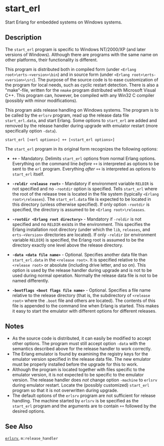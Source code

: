 <!--
%CopyrightBegin%

SPDX-License-Identifier: Apache-2.0

Copyright Ericsson AB 2023-2025. All Rights Reserved.

Licensed under the Apache License, Version 2.0 (the "License");
you may not use this file except in compliance with the License.
You may obtain a copy of the License at

    http://www.apache.org/licenses/LICENSE-2.0

Unless required by applicable law or agreed to in writing, software
distributed under the License is distributed on an "AS IS" BASIS,
WITHOUT WARRANTIES OR CONDITIONS OF ANY KIND, either express or implied.
See the License for the specific language governing permissions and
limitations under the License.

%CopyrightEnd%
-->
# start_erl

Start Erlang for embedded systems on Windows systems.

## Description

The `start_erl` program is specific to Windows NT/2000/XP (and later versions of
Windows). Although there are programs with the same name on other platforms,
their functionality is different.

This program is distributed both in compiled form (under
`<Erlang root>\erts-<version>\bin`) and in source form (under
`<Erlang root>\erts-<version>\src`). The purpose of the source code is to
ease customization of the program for local needs, such as cyclic restart
detection. There is also a "make"-file, written for the `nmake` program
distributed with Microsoft Visual C++. This program can, however, be compiled
with any Win32 C compiler (possibly with minor modifications).

This program aids release handling on Windows systems. The program is to be
called by the `erlsrv` program, read up the release data file `start_erl.data`,
and start Erlang. Some options to `start_erl` are added and removed by the
release handler during upgrade with emulator restart (more specifically option
`-data`).

```text
start_erl [<erl options>] ++ [<start_erl options>]
```

The `start_erl` program in its original form recognizes the following options:

- **`++`** - Mandatory. Delimits `start_erl` options from normal Erlang options.
  Everything on the command line _before_ `++` is interpreted as options to be
  sent to the `erl` program. Everything _after_ `++` is interpreted as options
  to `start_erl` itself.

- **`-reldir <release root>`** - Mandatory if environment variable `RELDIR` is
  not specified and no `-rootdir` option is specified. Tells `start_erl` where
  the root of the release tree is located in the file system (typically
  `<Erlang root>\releases`). The `start_erl.data` file is expected to be
  located in this directory (unless otherwise specified). If only option
  `-rootdir` is specified, the directory is assumed to be
  `<Erlang root>\releases`.

- **`-rootdir <Erlang root directory>`** - Mandatory if `-reldir` is not
  specified and no `RELDIR` exists in the environment. This specifies the Erlang
  installation root directory (under which the `lib`, `releases`, and
  `erts-<Version>` directories are located). If only `-reldir` (or environment
  variable `RELDIR`) is specified, the Erlang root is assumed to be the
  directory exactly one level above the release directory.

- **`-data <data file name>`** - Optional. Specifies another data file than
  `start_erl.data` in the `<release root>`. It is specified relative to the
  `<release root>` or absolute (including drive letter, and so on). This option is
  used by the release handler during upgrade and is not to be used during normal
  operation. Normally the release data file is not to be named differently.

- **`-bootflags <boot flags file name>`** - Optional. Specifies a file name
  relative to the release directory (that is, the subdirectory of `<release root>`
  where the `.boot` file and others are located). The contents of this file is
  appended to the command line when Erlang is started. This makes it easy to
  start the emulator with different options for different releases.

## Notes

- As the source code is distributed, it can easily be modified to accept other
  options. The program must still accept option `-data` with the semantics
  described above for the release handler to work correctly.
- The Erlang emulator is found by examining the registry keys for the emulator
  version specified in the release data file. The new emulator must be properly
  installed before the upgrade for this to work.
- Although the program is located together with files specific to the emulator
  version, it is not expected to be specific to the emulator version. The
  release handler does _not_ change option `-machine` to `erlsrv` during
  emulator restart. Locate the (possibly customized) `start_erl` program so that
  it is not overwritten during upgrade.
- The default options of the `erlsrv` program are not sufficient for release
  handling. The machine started by `erlsrv` is be specified as the `start_erl`
  program and the arguments are to contain `++` followed by the desired options.

## See Also

[`erlsrv`](erlsrv_cmd.md), `m:release_handler`
